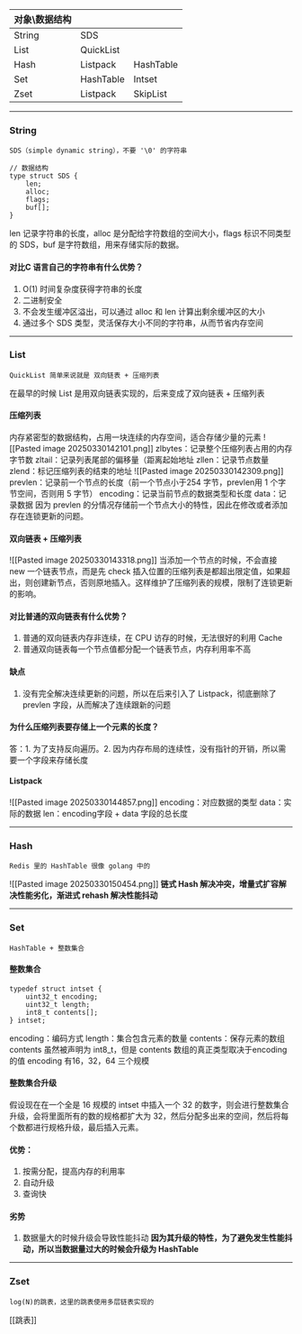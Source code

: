 
| 对象\数据结构 |           |           |
| ------- | --------- | --------- |
| String  | SDS       |           |
| List    | QuickList |           |
| Hash    | Listpack  | HashTable |
| Set     | HashTable | Intset    |
| Zset    | Listpack  | SkipList  |

---
### String
	SDS（simple dynamic string），不要 '\0' 的字符串
```
// 数据结构
type struct SDS {
	len;
	alloc;
	flags;
	buf[];
}
```
len 记录字符串的长度，alloc 是分配给字符数组的空间大小，flags 标识不同类型的 SDS，buf 是字符数组，用来存储实际的数据。
#### 对比C 语言自己的字符串有什么优势？
1. O(1) 时间复杂度获得字符串的长度
2. 二进制安全
3. 不会发生缓冲区溢出，可以通过 alloc 和 len 计算出剩余缓冲区的大小
4. 通过多个 SDS 类型，灵活保存大小不同的字符串，从而节省内存空间
---
### List
	QuickList 简单来说就是 双向链表 + 压缩列表
在最早的时候 List 是用双向链表实现的，后来变成了双向链表 + 压缩列表
#### 压缩列表
内存紧密型的数据结构，占用一块连续的内存空间，适合存储少量的元素
![[Pasted image 20250330142101.png]]
zlbytes：记录整个压缩列表占用的内存字节数
zltail：记录列表尾部的偏移量（距离起始地址
zllen：记录节点数量
zlend：标记压缩列表的结束的地址
![[Pasted image 20250330142309.png]]
prevlen：记录前一个节点的长度（前一个节点小于254 字节，prevlen用 1 个字节空间，否则用 5 字节）
encoding：记录当前节点的数据类型和长度
data：记录数据
因为 prevlen 的分情况存储前一个节点大小的特性，因此在修改或者添加存在连锁更新的问题。
#### 双向链表 + 压缩列表
![[Pasted image 20250330143318.png]]
当添加一个节点的时候，不会直接 new 一个链表节点，而是先 check 插入位置的压缩列表是都超出限定值，如果超出，则创建新节点，否则原地插入。这样维护了压缩列表的规模，限制了连锁更新的影响。
#### 对比普通的双向链表有什么优势？
1. 普通的双向链表内存非连续，在 CPU 访存的时候，无法很好的利用 Cache
2. 普通双向链表每一个节点值都分配一个链表节点，内存利用率不高
#### 缺点
1. 没有完全解决连续更新的问题，所以在后来引入了 Listpack，彻底删除了 prevlen 字段，从而解决了连续跟新的问题
#### 为什么压缩列表要存储上一个元素的长度？
答：1. 为了支持反向遍历。2. 因为内存布局的连续性，没有指针的开销，所以需要一个字段来存储长度
#### Listpack
![[Pasted image 20250330144857.png]]
encoding：对应数据的类型
data：实际的数据
len：encoding字段 + data 字段的总长度

---
### Hash
	Redis 里的 HashTable 很像 golang 中的

![[Pasted image 20250330150454.png]]
**链式 Hash 解决冲突，增量式扩容解决性能劣化，渐进式 rehash 解决性能抖动**

---
### Set
	HashTable + 整数集合
#### 整数集合
```
typedef struct intset {
	uint32_t encoding;
	uint32_t length;
	int8_t contents[];
} intset;
```
encoding：编码方式
length：集合包含元素的数量
contents：保存元素的数组
contents 虽然被声明为 int8_t，但是 contents 数组的真正类型取决于encoding 的值
encoding 有16，32，64 三个规模
#### 整数集合升级
假设现在在一个全是 16 规模的 intset 中插入一个 32 的数字，则会进行整数集合升级，会将里面所有的数的规格都扩大为 32，然后分配多出来的空间，然后将每个数都进行规格升级，最后插入元素。
#### 优势：
1. 按需分配，提高内存的利用率
2. 自动升级
3. 查询快
#### 劣势
1. 数据量大的时候升级会导致性能抖动
**因为其升级的特性，为了避免发生性能抖动，所以当数据量过大的时候会升级为 HashTable**

---
### Zset
	log(N)的跳表，这里的跳表使用多层链表实现的
[[跳表]]
